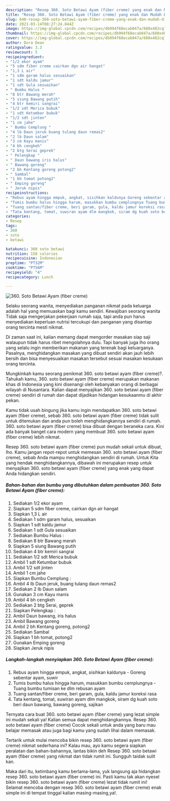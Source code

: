 ```yaml
---
description: "Resep 360. Soto Betawi Ayam (fiber creme) yang enak dan Mudah Dibuat"
title: "Resep 360. Soto Betawi Ayam (fiber creme) yang enak dan Mudah Dibuat"
slug: 640-resep-360-soto-betawi-ayam-fiber-creme-yang-enak-dan-mudah-dibuat
date: 2021-03-14T08:27:24.844Z
image: https://img-global.cpcdn.com/recipes/db994f68ecab047a/680x482cq70/360-soto-betawi-ayam-fiber-creme-foto-resep-utama.jpg
thumbnail: https://img-global.cpcdn.com/recipes/db994f68ecab047a/680x482cq70/360-soto-betawi-ayam-fiber-creme-foto-resep-utama.jpg
cover: https://img-global.cpcdn.com/recipes/db994f68ecab047a/680x482cq70/360-soto-betawi-ayam-fiber-creme-foto-resep-utama.jpg
author: Dora Dean
ratingvalue: 3.3
reviewcount: 5
recipeingredient:
- "1/2 ekor ayam"
- "5 sdm fiber creme cairkan dgn air hangat"
- "1,3 L air"
- "1 sdm garam halus sesuaikan"
- "1 sdt kaldu jamur"
- "1 sdt Gula sesuaikan"
- " Bumbu Halus "
- "8 btr Bawang merah"
- "5 siung Bawang putih"
- "4 btr kemiri sangrai"
- "1/2 sdt Merica bubuk"
- "1 sdt Ketumbar bubuk"
- "1/2 sdt jinten"
- "1 cm jahe"
- " Bumbu Cemplung "
- "4 lb Daun jeruk buang tulang daun remas2"
- "2 lb Daun salam"
- "3 cm Kayu manis"
- "4 bh cengkeh"
- "2 btg Serai geprek"
- " Pelengkap "
- " Daun bawang iris halus"
- " Bawang goreng"
- "2 bh Kentang goreng potong2"
- " Sambal"
- "1 bh tomat potong2"
- " Emping goreng"
- " Jeruk nipis"
recipeinstructions:
- "Rebus ayam hingga empuk, angkat, sisihkan kaldunya Goreng sebentar ayam, suwir"
- "Tumis bumbu halus hingga harum, masukkan bumbu cemplungnya Tuang bumbu tumisan ke dlm rebusan ayam"
- "Tuang santan/fiber creme, beri garam, gula, kaldu jamur koreksi rasa"
- "Tata kentang, tomat, suwiran ayam dlm mangkok, siram dg kuah soto beri daun bawang, bawang goreng, sajikan"
categories:
- Resep
tags:
- 360
- soto
- betawi

katakunci: 360 soto betawi 
nutrition: 158 calories
recipecuisine: Indonesian
preptime: "PT32M"
cooktime: "PT56M"
recipeyield: "4"
recipecategory: Lunch

---
```



![360. Soto Betawi Ayam (fiber creme)](https://img-global.cpcdn.com/recipes/db994f68ecab047a/680x482cq70/360-soto-betawi-ayam-fiber-creme-foto-resep-utama.jpg)

Selaku seorang wanita, menyediakan panganan nikmat pada keluarga adalah hal yang memuaskan bagi kamu sendiri. Kewajiban seorang  wanita Tidak saja mengerjakan pekerjaan rumah saja, tapi anda pun harus menyediakan keperluan nutrisi tercukupi dan panganan yang disantap orang tercinta mesti nikmat.

Di zaman  saat ini, kalian memang dapat mengorder masakan siap saji walaupun tidak harus ribet mengolahnya dulu. Tapi banyak juga lho orang yang selalu ingin memberikan makanan yang terenak bagi keluarganya. Pasalnya, menghidangkan masakan yang dibuat sendiri akan jauh lebih bersih dan bisa menyesuaikan masakan tersebut sesuai masakan kesukaan orang tercinta. 



Mungkinkah kamu seorang penikmat 360. soto betawi ayam (fiber creme)?. Tahukah kamu, 360. soto betawi ayam (fiber creme) merupakan makanan khas di Indonesia yang kini disenangi oleh kebanyakan orang di berbagai wilayah di Nusantara. Kalian dapat menyajikan 360. soto betawi ayam (fiber creme) sendiri di rumah dan dapat dijadikan hidangan kesukaanmu di akhir pekan.

Kamu tidak usah bingung jika kamu ingin mendapatkan 360. soto betawi ayam (fiber creme), sebab 360. soto betawi ayam (fiber creme) tidak sulit untuk ditemukan dan anda pun boleh menghidangkannya sendiri di rumah. 360. soto betawi ayam (fiber creme) bisa dibuat dengan beraneka cara. Kini ada banyak banget cara modern yang membuat 360. soto betawi ayam (fiber creme) lebih nikmat.

Resep 360. soto betawi ayam (fiber creme) pun mudah sekali untuk dibuat, lho. Kamu jangan repot-repot untuk memesan 360. soto betawi ayam (fiber creme), sebab Anda mampu menghidangkan sendiri di rumah. Untuk Kita yang hendak menghidangkannya, dibawah ini merupakan resep untuk menyajikan 360. soto betawi ayam (fiber creme) yang enak yang dapat Anda hidangkan sendiri.

<!--inarticleads1-->

##### Bahan-bahan dan bumbu yang dibutuhkan dalam pembuatan 360. Soto Betawi Ayam (fiber creme):

1. Sediakan 1/2 ekor ayam
1. Siapkan 5 sdm fiber creme, cairkan dgn air hangat
1. Siapkan 1,3 L air
1. Sediakan 1 sdm garam halus, sesuaikan
1. Siapkan 1 sdt kaldu jamur
1. Sediakan 1 sdt Gula sesuaikan
1. Sediakan  Bumbu Halus :
1. Sediakan 8 btr Bawang merah
1. Siapkan 5 siung Bawang putih
1. Sediakan 4 btr kemiri sangrai
1. Sediakan 1/2 sdt Merica bubuk
1. Ambil 1 sdt Ketumbar bubuk
1. Ambil 1/2 sdt jinten
1. Ambil 1 cm jahe
1. Siapkan  Bumbu Cemplung :
1. Ambil 4 lb Daun jeruk, buang tulang daun remas2
1. Sediakan 2 lb Daun salam
1. Gunakan 3 cm Kayu manis
1. Ambil 4 bh cengkeh
1. Sediakan 2 btg Serai, geprek
1. Siapkan  Pelengkap :
1. Ambil  Daun bawang, iris halus
1. Ambil  Bawang goreng
1. Ambil 2 bh Kentang goreng, potong2
1. Sediakan  Sambal
1. Siapkan 1 bh tomat, potong2
1. Gunakan  Emping goreng
1. Siapkan  Jeruk nipis




<!--inarticleads2-->

##### Langkah-langkah menyiapkan 360. Soto Betawi Ayam (fiber creme):

1. Rebus ayam hingga empuk, angkat, sisihkan kaldunya - Goreng sebentar ayam, suwir
1. Tumis bumbu halus hingga harum, masukkan bumbu cemplungnya - Tuang bumbu tumisan ke dlm rebusan ayam
1. Tuang santan/fiber creme, beri garam, gula, kaldu jamur koreksi rasa
1. Tata kentang, tomat, suwiran ayam dlm mangkok, siram dg kuah soto beri daun bawang, bawang goreng, sajikan




Ternyata cara buat 360. soto betawi ayam (fiber creme) yang lezat simple ini mudah sekali ya! Kalian semua dapat menghidangkannya. Resep 360. soto betawi ayam (fiber creme) Cocok sekali untuk anda yang baru mau belajar memasak atau juga bagi kamu yang sudah lihai dalam memasak.

Tertarik untuk mulai mencoba bikin resep 360. soto betawi ayam (fiber creme) nikmat sederhana ini? Kalau mau, ayo kamu segera siapkan peralatan dan bahan-bahannya, lantas bikin deh Resep 360. soto betawi ayam (fiber creme) yang nikmat dan tidak rumit ini. Sungguh taidak sulit kan. 

Maka dari itu, ketimbang kamu berlama-lama, yuk langsung aja hidangkan resep 360. soto betawi ayam (fiber creme) ini. Pasti kamu tak akan nyesel bikin resep 360. soto betawi ayam (fiber creme) lezat tidak rumit ini! Selamat mencoba dengan resep 360. soto betawi ayam (fiber creme) enak simple ini di tempat tinggal kalian masing-masing,ya!.

